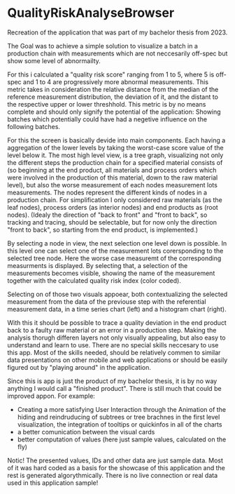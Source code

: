 # QualityRiskAnalyseBrowser

Recreation of the application that was part of my bachelor thesis from 2023.

The Goal was to achieve a simple solution to visualize a batch in a production chain with measurements which are not neccesarily off-spec but show some level of abnormailty.

For this i calculated a "quality risk score" ranging from 1 to 5, where 5 is off-spec and 1 to 4 are progressively more abnormal measurements. 
This metric takes in consideration the relative distance from the median of the reference measurement distribution, the deviation of it, and the distant to the respective upper or lower threshhold.
This metric is by no means complete and should only signify the potential of the application:
Showing batches which potentially could have had a negetive influence on the following batches.

For this the screen is basically devide into main components. Each having a aggregation of the lower levels by taking the worst-case score value of the level below it. 
The most high level view, is a tree graph, visualizing not only the different steps the production chain for a specified material consists of 
(so beginning at the end product, all materials and process orders which were involved in the production of this material, down to the raw material level),
but also the worse measurement of each nodes measurement lots measurements.
The nodes represent the different kinds of nodes in a production chain. For simplification I only considered raw materials (as the leaf nodes), process orders (as interior nodes) and end products as (root nodes).
(Idealy the direction of "back to front" and "front to back", so tracking and tracing, should be selectable, but for now only the direction "front to back", so starting from the end product, is implemented.)

By selecting a node in view, the next selection one level down is possible. In this level one can select one of the measurement lots corersponding to the selected tree node. Here the worse case measuremt of the corresponding measurments is displayed.
By selecting that, a selection of the measurements becomes visible, showing the name of the measurement together with the calculated quality risk index (color coded).

Selecting on of those two visuals appoear, both contextualizing the selected measurement from the data of the previouse step with the referential measurement data, in a time series chart (left) and a histogram chart (right).


With this it should be possible to trace a quality deviation in the end product back to a faulty raw material or an error in a production step.
Making the analysis thorugh differen layers not only visually appealing, but also easy to understand and learn to use. There are no special skills neccesary to use this app. Most of the skills needed, should be relatively commen to similar data presentations 
on other mobile and web applications or should be easily figured out by "playing around" in the application.

Since this is app is just the product of my bachelor thesis, it is by no way anything I would call a "finished product". There is still much that could be improved appon.
For example:
  - Creating a more satisfying User Interaction through the Animation of the hiding and reindruducing of subtrees or tree brachnes in the first level visualization, 
    the integration of tooltips or quickinfos in all of the charts
  - a better comunication between the visual cards
  - better computation of values (here just sample values, calculated on the fly)


Notic! The presented values, IDs and other data are just sample data. Most of it was hard coded as a basis for the showcase of this application and the rest is generated algorythmically. There is no live connection or real data used in this application sample!
    
